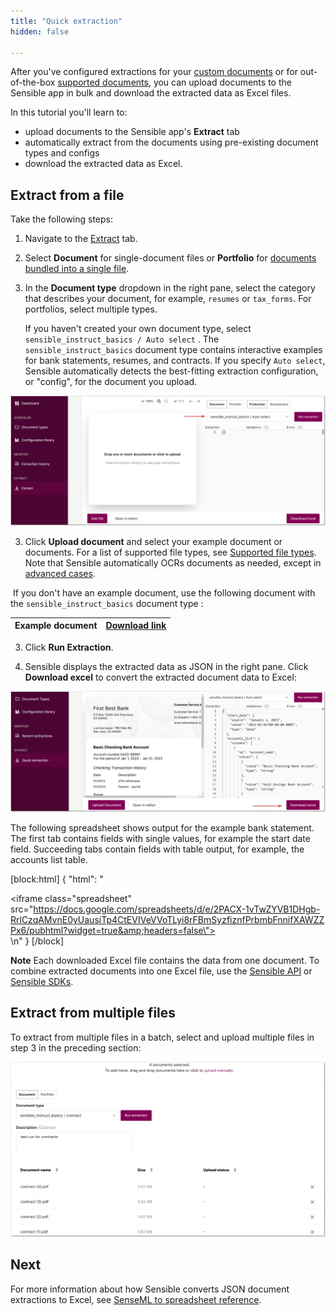 ```yaml
---
title: "Quick extraction"
hidden: false

---
```


After you've configured extractions for your [custom documents](doc:getting-started-ai) or for out-of-the-box [supported documents](doc:library-quickstart), you can upload documents to the Sensible app in bulk and download the extracted data as Excel files.

 In this tutorial you'll learn to:

- upload documents to the Sensible app's **Extract** tab
- automatically extract from the documents using pre-existing document types and configs
- download the extracted data as Excel.

## Extract from a file

Take the following steps:

1. Navigate to the [Extract](https://app.sensible.so/quick-extraction/) tab.

2. Select **Document** for single-document files or **Portfolio** for [documents bundled into a single file](doc:portfolio).

3. In the **Document type** dropdown in the right pane, select the category that describes your document, for example, `resumes` or `tax_forms`. For portfolios, select multiple types.

   If you haven't created your own document type, select `sensible_instruct_basics / Auto select` . The `sensible_instruct_basics` document type contains interactive examples for bank statements, resumes, and contracts.  If you specify `Auto select`,  Sensible automatically detects the best-fitting extraction configuration, or "config", for the document you upload.

![Click to enlarge](https://raw.githubusercontent.com/sensible-hq/sensible-docs/main/readme-sync/assets/v0/images/final/quickstart_instruct_11.png)

3. Click **Upload document** and select your example document or documents. For a list of supported file types, see [Supported file types](doc:file-types). Note that Sensible automatically OCRs documents as needed, except in [advanced cases](doc:ocr-preprocessor).

​       If you don't have an example document, use the following document with the `sensible_instruct_basics` document type :

| Example document | [Download link](https://github.com/sensible-hq/sensible-docs/raw/main/readme-sync/assets/v0/pdfs/bank_3.pdf) |
| ----------- | ------------------------------------------------------------ |

3. Click **Run Extraction**.

4. Sensible displays the extracted data as JSON in the right pane. Click **Download excel** to convert the extracted document data to Excel:

![Click to enlarge](https://raw.githubusercontent.com/sensible-hq/sensible-docs/main/readme-sync/assets/v0/images/final/quickstart_instruct_12.png)

 The following spreadsheet shows output for the example bank statement. The first tab contains fields with single values, for example the start date field. Succeeding tabs contain fields with table output, for example, the accounts list table. 

[block:html]
{
  "html": "<div><iframe class=\"spreadsheet\" src=\"https://docs.google.com/spreadsheets/d/e/2PACX-1vTwZYVB1DHgb-RrlCzqAMvnE0yUausiTp4CtEVIVeVVoTLyi8rFBmSyzfiznfPrbmbFnnifXAWZZPx6/pubhtml?widget=true&amp;headers=false\"></iframe></div>\n<style>.spreadsheet{width:100%;height:200px}</style>"
}
[/block]

**Note** Each downloaded Excel file contains the data from one document. To combine extracted documents into one Excel file, use the [Sensible API](https://docs.sensible.so/reference/get-excel-extraction) or [Sensible SDKs](doc:sdk-guides).

## Extract from multiple files

To extract from multiple files in a batch, select and upload multiple files in step 3 in the preceding section:

![Click to enlarge](https://raw.githubusercontent.com/sensible-hq/sensible-docs/main/readme-sync/assets/v0/images/final/quick_extract_bulk.png)

##  Next

For more information about how Sensible converts JSON document extractions to Excel, see [SenseML to spreadsheet reference](https://docs.sensible.so/docs/excel-reference).

